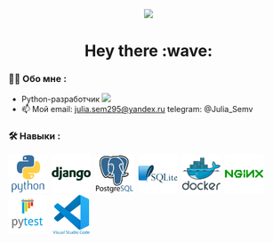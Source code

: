 <div id="header" align="center">
  <img src="https://media.giphy.com/media/hpXdHPfFI5wTABdDx9/giphy.gif" width="400"/>
  <h1>
    Hey there :wave:
  </h1>
</div>

### :woman_technologist: Обо мне :

- Python-разработчик <img src="https://media.giphy.com/media/WUlplcMpOCEmTGBtBW/giphy.gif" width="40">
- :mailbox: Мой email: julia.sem295@yandex.ru telegram: @Julia_Semv

### :hammer_and_wrench: Навыки :

<div>
  <img src="https://github.com/devicons/devicon/blob/master/icons/python/python-original-wordmark.svg" width="70" height="70"/>&nbsp;
  <img src="https://github.com/devicons/devicon/blob/master/icons/django/django-plain-wordmark.svg" width="70" height="70"/>&nbsp;
  <img src="https://github.com/devicons/devicon/blob/master/icons/postgresql/postgresql-original-wordmark.svg" width="70" height="70"/>&nbsp;
  <img src="https://github.com/devicons/devicon/blob/master/icons/sqlite/sqlite-original-wordmark.svg" width="70" height="70"/>&nbsp;
  <img src="https://github.com/devicons/devicon/blob/master/icons/docker/docker-original-wordmark.svg" width="70" height="70"/>&nbsp;
  <img src="https://github.com/devicons/devicon/blob/master/icons/nginx/nginx-original.svg" width="70" height="70"/>&nbsp;
  <img src="https://github.com/devicons/devicon/blob/master/icons/pytest/pytest-original-wordmark.svg" width="70" height="70"/>&nbsp;
  <img src="https://github.com/devicons/devicon/blob/master/icons/vscode/vscode-original-wordmark.svg" width="70" height="70"/>&nbsp;
</div>
<!--
**JuliSem/JuliSem** is a ✨ _special_ ✨ repository because its `README.md` (this file) appears on your GitHub profile.

Here are some ideas to get you started:

- 🔭 I’m currently working on ...
- 🌱 I’m currently learning ...
- 👯 I’m looking to collaborate on ...
- 🤔 I’m looking for help with ...
- 💬 Ask me about ...
- 📫 How to reach me: ...
- 😄 Pronouns: ...
- ⚡ Fun fact: ...
-->

